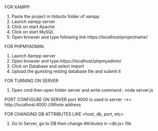 FOR XAMPP:
1) Paste the project in htdocts folder of xampp
2) Launch xampp server
3) Click on start Apache
4) Click on start MySQL
5) Open browser and type following link https://localhost/projectname/

FOR PHPMYADMIN:
1) Launch Xampp server
2) Open browser and type https://localhost/phpmyadmin/
3) Click on Database and select import
4) Upload the guesting resting database file and submit it

FOR TURNING ON SERVER
1) Open cmd then open folder server and write command  : node server.js 

PORT CONFIGURE ON SERVER
port 4000 is used in server
 -->> http://localhost:4000 //Whole address

FOR CHANGING DB ATTRIBUTES LIKE <host, db, port, etc>
1) Go to Server, go to DB then change Attributes in
<db.js> file